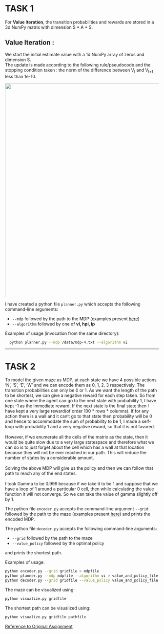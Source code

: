 # TASK 1

For **Value Iteration**, the transition probabilities and rewards are stored in a 3d NumPy matrix with dimension S * A * S.

## Value Iteration : 

We start the initial estimate value with a 1d NumPy array of zeros and dimension S. <br />
The update is made according to the following rule/pseudocode and the stopping condition taken : the norm of the difference between V<sub>t</sub> and V<sub>t+1</sub> less than 1e-10.

<img src="https://imgur.com/u7fb9OM.jpg" alt_text="Value Iteration Pseudocode" width="700">

I have created a python file `planner.py` which accepts the following command-line arguments:
* `--mdp` followed by the path to the MDP (examples present [here](data/mdp))
* `--algorithm` followed by one of **vi, hpi, lp**

Examples of usage (invocation from the same directory):
```bash
  python planner.py --mdp /data/mdp-4.txt --algorithm vi
```
---

# TASK 2

To model the given maze as MDP, at each state we have 4 possible actions ‘N’, ‘S’, ‘E’, ‘W’ and we can encode them as 0, 1, 2, 3 respectively. The transition probabilities can only be 0 or 1. As we want the length of the path to be shortest, we can give a negative reward for each step taken. So from one state where the agent can go to the next state with probability 1, I have kept -1 as the immediate reward. If the next state is the final state then I have kept a very large reward(of order 100 * rows * columns). If for any action there is a wall and it can’t go to that state then probability will be 0 and hence to accommodate the sum of probability to be 1, I made a self-loop with probability 1 and a very negative reward, so that it is not favored.
<br />
<br />
However, if we enumerate all the cells of the matrix as the state, then it would be quite slow due to a very large statespace and therefore what we can do is to just forget about the cell which has a wall at that location because they will not be ever reached in our path. This will reduce the number of states by a considerable amount.
<br />
<br />
Solving the above MDP will give us the policy and then we can follow that path to reach any of the end states.
<br />
<br />
I took Gamma to be 0.999 because if we take it to be 1 and suppose that we have a loop of 1 around a particular 0 cell, then while calculating the value function it will not converge. So we can take the value of gamma slightly off by 1.

The python file `encoder.py` accepts the command-line argument `--grid` followed by the path to the maze (examples present [here](data/maze)) and prints the encoded MDP.

The python file `decoder.py` accepts the following command-line arguments:
* `--grid` followed by the path to the maze
* `--value_policy` followed by the optimal policy

and prints the shortest path.

Examples of usage:
```bash
python encoder.py --grid gridfile > mdpfile
python planner.py --mdp mdpfile --algorithm vi > value_and_policy_file
python decoder.py --grid gridfile --value_policy value_and_policy_file > pathfile
```

The maze can be visualized using:
```bash
python visualize.py gridfile
```

The shortest path can be visualized using:
```bash
python visualize.py gridfile pathfile
```

[Reference to Original Assignment](https://www.cse.iitb.ac.in/~shivaram/teaching/old/cs747-a2020/pa-2/programming-assignment-2.html)
